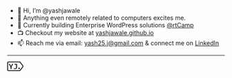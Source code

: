 - 👋 Hi, I’m @yashjawale
- 👀 Anything even remotely related to computers excites me.
- 💼 Currently building Enterprise WordPress solutions [@rtCamp](https://github.com/rtcamp)
- 📺 Checkout my website at [yashjawale.github.io](https://yashjawale.github.io/)
- 📫 Reach me via email: yash25.j@gmail.com & connect me on [LinkedIn](https://linkedin.com/in/yashjawale)

---

<a href="https://yashjawale.github.io/" target="_blank"><img style="height: 22px;" src="https://raw.githubusercontent.com/yashjawale/.github/main/docs/logo.svg" alt="Yash Jawale"/></a>

